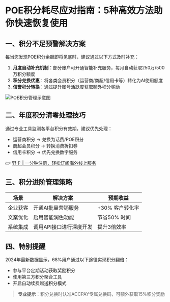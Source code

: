# POE积分耗尽应对指南：5种高效方法助你快速恢复使用

## 一、积分不足预警解决方案
每当您发现POE积分余额即将见底时，建议通过以下方式及时补充：
1. **月度自动补充机制**：部分账户可开通智能补充服务，每月自动获取250万/500万积分额度
2. **积分兑换优惠**：将各类会员积分（运营商/商超/信用卡等）转化为AI使用额度
3. **信誉积分转换**：通过提升账号活跃度获取额外积分奖励

![POE积分管理示意图](https://via.placeholder.com/800x400)

## 二、年度积分清零处理技巧
通过专业工具监测各平台积分有效期，建议优先处理：
- 运营商积分 → 兑换为话费/POE积分
- 商超会员积分 → 转换消费折扣券
- 信用卡积分 → 优先兑换数字服务

👉 [野卡 | 一分钟注册，轻松订阅海外线上服务](https://bbtdd.com/yeka)

## 三、积分进阶管理策略
| 场景         | 解决方案                   | 预期收益        |
|--------------|----------------------------|-----------------|
| 企业获客     | 开通AI批量营销服务         | +30% 客户转化率 |
| 文案优化     | 启用智能润色功能           | 节省50% 时间   |
| 系统集成     | 调用API接口进行深度开发    | 提升3倍效率    |

## 四、特别提醒
2024年最新数据显示，68%用户通过以下途径实现积分翻倍：
- 参与平台定期活动获取奖励积分
- 使用第三方积分聚合工具
- 开启自动续费赠送积分模式

> **专业提示**：积分兑换时认准ACCPAY专属兑换码，可额外获取15%积分奖励